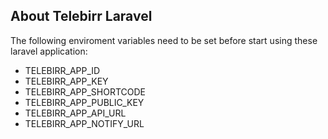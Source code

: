 ## About Telebirr Laravel

The following enviroment variables need to be set before start using these laravel application:

- TELEBIRR_APP_ID
- TELEBIRR_APP_KEY
- TELEBIRR_APP_SHORTCODE
- TELEBIRR_APP_PUBLIC_KEY
- TELEBIRR_APP_API_URL
- TELEBIRR_APP_NOTIFY_URL